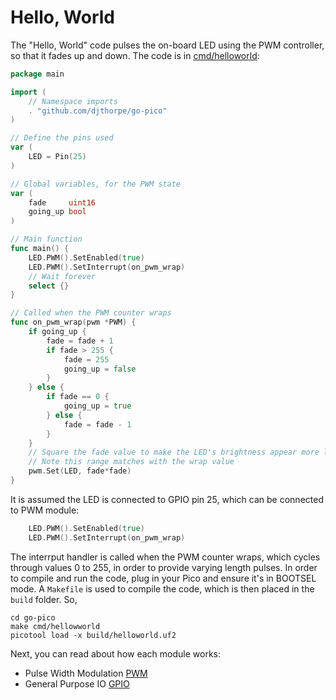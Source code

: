 
# Hello, World

The "Hello, World" code pulses the on-board LED using the PWM controller,
so that it fades up and down. The code is in [cmd/helloworld](cmd/helloworld):

```go
package main

import (
	// Namespace imports
	. "github.com/djthorpe/go-pico"
)

// Define the pins used
var (
	LED = Pin(25)
)

// Global variables, for the PWM state
var (
	fade     uint16
	going_up bool
)

// Main function
func main() {
	LED.PWM().SetEnabled(true)
	LED.PWM().SetInterrupt(on_pwm_wrap)
	// Wait forever
	select {}
}

// Called when the PWM counter wraps
func on_pwm_wrap(pwm *PWM) {
	if going_up {
		fade = fade + 1
		if fade > 255 {
			fade = 255
			going_up = false
		}
	} else {
		if fade == 0 {
			going_up = true
		} else {
			fade = fade - 1
		}
	}
	// Square the fade value to make the LED's brightness appear more linear
	// Note this range matches with the wrap value
	pwm.Set(LED, fade*fade)
}
```

It is assumed the LED is connected to GPIO pin 25, which can be connected to PWM module:

```go
	LED.PWM().SetEnabled(true)
	LED.PWM().SetInterrupt(on_pwm_wrap)
```

The interrput handler is called when the PWM counter wraps, which cycles through values 0 to 255,
in order to provide varying length pulses. In order to compile and run the code, plug in your
Pico and ensure it's in BOOTSEL mode. A `Makefile` is used to compile the code, which is then
placed in the `build` folder. So,

```shell
cd go-pico
make cmd/hellowworld
picotool load -x build/helloworld.uf2
```

Next, you can read about how each module works:

  * Pulse Width Modulation [PWM](PWM.md)
  * General Purpose IO [GPIO](GPIO.md)

